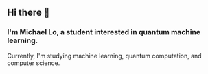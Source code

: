 ## Hi there 👋 
### I'm Michael Lo, a student interested in quantum machine learning.

Currently, I'm studying machine learning, quantum computation, and computer science.
